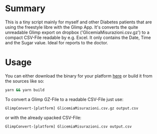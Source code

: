 # Summary

This is a tiny script mainly for myself and other Diabetes patients that are using the freestyle libre with the Glimp App. It's converts the quite unreadable Glimp export on dropbox ('GlicemiaMisurazioni.csv.gz') to a compact CSV-File readable by e.g. Excel. It only contains the Date, Time and the Sugar value. Ideal for reports to the doctor.

# Usage

You can either download the binary for your platform [here](https://github.com/meilhard/glimp-convert/releases) or build it from the sources like so:

```bash
yarn && yarn build
```

To convert a Glimp GZ-File to a readable CSV-File just use:

```bash
GlimpConvert-[platform] GlicemiaMisurazioni.csv.gz output.csv
```

or with the already upacked CSV-File:

```bash
GlimpConvert-[platform] GlicemiaMisurazioni.csv output.csv
```
